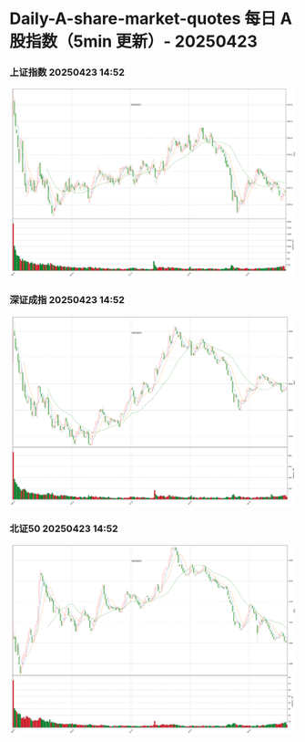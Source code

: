 
# Daily-A-share-market-quotes 每日 A 股指数（5min 更新）- 20250423

### 上证指数 20250423 14:52
![](./fig/2025/4/20250423-sh000001.png)

### 深证成指 20250423 14:52
![](./fig/2025/4/20250423-sz399001.png)

### 北证50 20250423 14:52
![](./fig/2025/4/20250423-bj899050.png)

